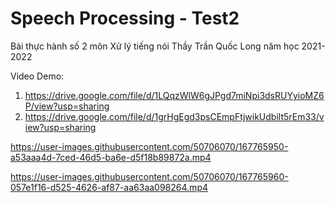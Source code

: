 # Speech Processing - Test2
Bài thực hành số 2 môn Xử lý tiếng nói Thầy Trần Quốc Long năm học 2021-2022

Video Demo:
1. https://drive.google.com/file/d/1LQqzWlW6gJPgd7miNpi3dsRUYyioMZ6P/view?usp=sharing
2. https://drive.google.com/file/d/1grHgEgd3psCEmpFtjwikUdbilt5rEm33/view?usp=sharing




https://user-images.githubusercontent.com/50706070/167765950-a53aaa4d-7ced-46d5-ba6e-d5f18b89872a.mp4



https://user-images.githubusercontent.com/50706070/167765960-057e1f16-d525-4626-af87-aa63aa098264.mp4


